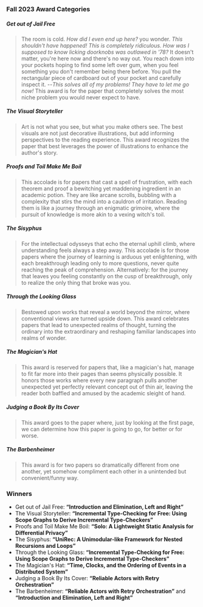 ### Fall 2023 Award Categories

##### Get out of Jail Free 

> The room is cold. _How did I even end up here?_ you wonder. _This shouldn't have happened! This is completely ridiculous. How was I supposed to know licking doorknobs was outlawed in '78?_ It doesn't matter, you're here now and there's no way out. You reach down into your pockets hoping to find some left over gum, when you feel something you don't remember being there before. You pull the rectangular piece of cardboard out of your pocket and carefully inspect it. --_This solves all of my problems! They have to let me go now!_ This award is for the paper that completely solves the most niche problem you would never expect to have.

##### The Visual Storyteller

> Art is not what you see, but what you make others see. The best visuals are not just decorative illustrations, but add informing perspectives to the reading experience. This award recognizes the paper that best leverages the power of illustrations to enhance the author's story. 

##### Proofs and Toil Make Me Boil

> This accolade is for papers that cast a spell of frustration, with each theorem and proof a bewitching yet maddening ingredient in an academic potion. They are like arcane scrolls, bubbling with a complexity that stirs the mind into a cauldron of irritation. Reading them is like a journey through an enigmatic grimoire, where the pursuit of knowledge is more akin to a vexing witch's toil.  

##### The Sisyphus

> For the intellectual odysseys that echo the eternal uphill climb, where understanding feels always a step away. This accolade is for those papers where the journey of learning is arduous yet enlightening, with each breakthrough leading only to more questions, never quite reaching the peak of comprehension. Alternatively: for the journey that leaves you feeling constantly on the cusp of breakthrough, only to realize the only thing that broke was you.

##### Through the Looking Glass
    
> Bestowed upon works that reveal a world beyond the mirror, where conventional views are turned upside down. This award celebrates papers that lead to unexpected realms of thought, turning the ordinary into the extraordinary and reshaping familiar landscapes into realms of wonder.

##### The Magician's Hat

> This award is reserved for papers that, like a magician's hat, manage to fit far more into their pages than seems physically possible. It honors those works where every new paragraph pulls another unexpected yet perfectly relevant concept out of thin air, leaving the reader both baffled and amused by the academic sleight of hand.

##### Judging a Book By Its Cover

> This award goes to the paper where, just by looking at the first page, we can determine how this paper is going to go, for better or for worse.

##### The Barbenheimer

> This award is for two papers so dramatically different from one another, yet somehow compliment each other in a unintended but convenient/funny way. 


### Winners

* Get out of Jail Free: **“Introduction and Elimination, Left and Right”** 
* The Visual Storyteller: **“Incremental Type-Checking for Free: Using Scope Graphs to Derive Incremental Type-Checkers”**
* Proofs and Toil Make Me Boil: **“Solo: A Lightweight Static Analysis for Differential Privacy”**
* The Sisyphus: **“UniRec: A Unimodular-like Framework for Nested Recursions and Loops”**
* Through the Looking Glass: **“Incremental Type-Checking for Free: Using Scope Graphs to Derive Incremental Type-Checkers”**
* The Magician's Hat: **“Time, Clocks, and the Ordering of Events in a Distributed System”**
* Judging a Book By Its Cover: **“Reliable Actors with Retry Orchestration”**
* The Barbenheimer: **“Reliable Actors with Retry Orchestration”** and **“Introduction and Elimination, Left and Right”**